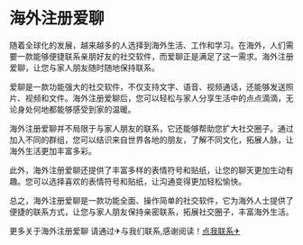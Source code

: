 # 海外注册爱聊

随着全球化的发展，越来越多的人选择到海外生活、工作和学习。在海外，人们需要一款能够便捷联系亲朋好友的社交软件，而爱聊正是满足了这一需求。海外注册爱聊，让您与家人朋友随时随地保持联系。

爱聊是一款功能强大的社交软件，不仅支持文字、语音、视频通话，还能够发送照片、视频和文件。海外注册爱聊后，您可以轻松与家人分享生活中的点点滴滴，无论身处何地都能够感受到家的温暖。

海外注册爱聊并不局限于与家人朋友的联系，它还能够帮助您扩大社交圈子。通过加入不同的群组，您可以结识来自世界各地的朋友，了解不同文化，拓展人脉，让海外生活更加丰富多彩。

此外，海外注册爱聊还提供了丰富多样的表情符号和贴纸，让您的聊天更加生动有趣。您可以选择喜欢的表情符号和贴纸，让沟通变得更加轻松愉快。

总之，海外注册爱聊是一款功能全面、操作简单的社交软件，它为海外人士提供了便捷的联系方式，让您与家人朋友保持亲密联系，拓展社交圈子，丰富海外生活。

更多关于海外注册爱聊 请通过✈与我们联系,感谢阅读！[点我联系✈](https://s.k02.cc)